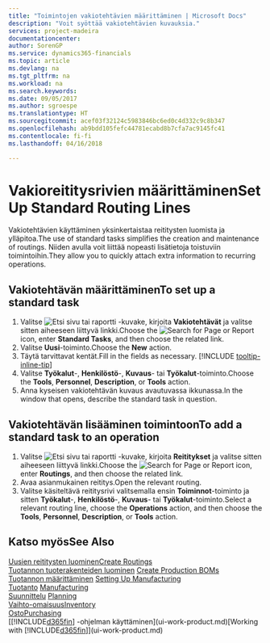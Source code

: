```yaml
---
title: "Toimintojen vakiotehtävien määrittäminen | Microsoft Docs"
description: "Voit syöttää vakiotehtävien kuvauksia."
services: project-madeira
documentationcenter: 
author: SorenGP
ms.service: dynamics365-financials
ms.topic: article
ms.devlang: na
ms.tgt_pltfrm: na
ms.workload: na
ms.search.keywords: 
ms.date: 09/05/2017
ms.author: sgroespe
ms.translationtype: HT
ms.sourcegitcommit: acef03f32124c5983846bc6ed0c4d332c9c8b347
ms.openlocfilehash: ab9bdd105fefc44781ecabd8b7cfa7ac9145fc41
ms.contentlocale: fi-fi
ms.lasthandoff: 04/16/2018

---
```

# <a name="set-up-standard-routing-lines"></a><span data-ttu-id="5b45c-103">Vakioreititysrivien määrittäminen</span><span class="sxs-lookup"><span data-stu-id="5b45c-103">Set Up Standard Routing Lines</span></span>
<span data-ttu-id="5b45c-104">Vakiotehtävien käyttäminen yksinkertaistaa reititysten luomista ja ylläpitoa.</span><span class="sxs-lookup"><span data-stu-id="5b45c-104">The use of standard tasks simplifies the creation and maintenance of routings.</span></span> <span data-ttu-id="5b45c-105">Niiden avulla voit liittää nopeasti lisätietoja toistuviin toimintoihin.</span><span class="sxs-lookup"><span data-stu-id="5b45c-105">They allow you to quickly attach extra information to recurring operations.</span></span>

## <a name="to-set-up-a-standard-task"></a><span data-ttu-id="5b45c-106">Vakiotehtävän määrittäminen</span><span class="sxs-lookup"><span data-stu-id="5b45c-106">To set up a standard task</span></span>
1. <span data-ttu-id="5b45c-107">Valitse ![Etsi sivu tai raportti](media/ui-search/search_small.png "Etsi sivu tai raportti -kuvake") -kuvake, kirjoita **Vakiotehtävät** ja valitse sitten aiheeseen liittyvä linkki.</span><span class="sxs-lookup"><span data-stu-id="5b45c-107">Choose the ![Search for Page or Report](media/ui-search/search_small.png "Search for Page or Report icon") icon, enter **Standard Tasks**, and then choose the related link.</span></span>
2. <span data-ttu-id="5b45c-108">Valitse **Uusi**-toiminto.</span><span class="sxs-lookup"><span data-stu-id="5b45c-108">Choose the **New** action.</span></span>
3. <span data-ttu-id="5b45c-109">Täytä tarvittavat kentät.</span><span class="sxs-lookup"><span data-stu-id="5b45c-109">Fill in the fields as necessary.</span></span> [!INCLUDE [tooltip-inline-tip](includes/tooltip-inline-tip_md.md)]
4. <span data-ttu-id="5b45c-110">Valitse **Työkalut**-, **Henkilöstö**-, **Kuvaus**- tai **Työkalut**-toiminto.</span><span class="sxs-lookup"><span data-stu-id="5b45c-110">Choose the **Tools**, **Personnel**, **Description**, or **Tools** action.</span></span>
5. <span data-ttu-id="5b45c-111">Anna kyseisen vakiotehtävän kuvaus avautuvassa ikkunassa.</span><span class="sxs-lookup"><span data-stu-id="5b45c-111">In the window that opens, describe the standard task in question.</span></span>

## <a name="to-add-a-standard-task-to-an-operation"></a><span data-ttu-id="5b45c-112">Vakiotehtävän lisääminen toimintoon</span><span class="sxs-lookup"><span data-stu-id="5b45c-112">To add a standard task to an operation</span></span>
1. <span data-ttu-id="5b45c-113">Valitse ![Etsi sivu tai raportti](media/ui-search/search_small.png "Etsi sivu tai raportti -kuvake") -kuvake, kirjoita **Reititykset** ja valitse sitten aiheeseen liittyvä linkki.</span><span class="sxs-lookup"><span data-stu-id="5b45c-113">Choose the ![Search for Page or Report](media/ui-search/search_small.png "Search for Page or Report icon") icon, enter **Routings**, and then choose the related link.</span></span>
2. <span data-ttu-id="5b45c-114">Avaa asianmukainen reititys.</span><span class="sxs-lookup"><span data-stu-id="5b45c-114">Open the relevant routing.</span></span>
3. <span data-ttu-id="5b45c-115">Valitse käsiteltävä reititysrivi valitsemalla ensin **Toiminnot**-toiminto ja sitten **Työkalut**-, **Henkilöstö**-, **Kuvaus**- tai **Työkalut**-toiminto.</span><span class="sxs-lookup"><span data-stu-id="5b45c-115">Select a relevant routing line, choose the **Operations** action, and then choose the **Tools**, **Personnel**, **Description**, or **Tools** action.</span></span>

## <a name="see-also"></a><span data-ttu-id="5b45c-116">Katso myös</span><span class="sxs-lookup"><span data-stu-id="5b45c-116">See Also</span></span>  
[<span data-ttu-id="5b45c-117">Uusien reititysten luominen</span><span class="sxs-lookup"><span data-stu-id="5b45c-117">Create Routings</span></span>](production-how-to-create-routings.md)  
<span data-ttu-id="5b45c-118">[Tuotannon tuoterakenteiden luominen](production-how-to-create-production-boms.md)   </span><span class="sxs-lookup"><span data-stu-id="5b45c-118">[Create Production BOMs](production-how-to-create-production-boms.md)   </span></span>  
<span data-ttu-id="5b45c-119">[Tuotannon määrittäminen](production-configure-production-processes.md) </span><span class="sxs-lookup"><span data-stu-id="5b45c-119">[Setting Up Manufacturing](production-configure-production-processes.md) </span></span>  
<span data-ttu-id="5b45c-120">[Tuotanto](production-manage-manufacturing.md)  </span><span class="sxs-lookup"><span data-stu-id="5b45c-120">[Manufacturing](production-manage-manufacturing.md)  </span></span>  
<span data-ttu-id="5b45c-121">[Suunnittelu](production-planning.md) </span><span class="sxs-lookup"><span data-stu-id="5b45c-121">[Planning](production-planning.md) </span></span>  
[<span data-ttu-id="5b45c-122">Vaihto-omaisuus</span><span class="sxs-lookup"><span data-stu-id="5b45c-122">Inventory</span></span>](inventory-manage-inventory.md)  
[<span data-ttu-id="5b45c-123">Osto</span><span class="sxs-lookup"><span data-stu-id="5b45c-123">Purchasing</span></span>](purchasing-manage-purchasing.md)  
<span data-ttu-id="5b45c-124">[[!INCLUDE[d365fin](includes/d365fin_md.md)] -ohjelman käyttäminen](ui-work-product.md)</span><span class="sxs-lookup"><span data-stu-id="5b45c-124">[Working with [!INCLUDE[d365fin](includes/d365fin_md.md)]](ui-work-product.md)</span></span>  

